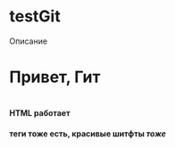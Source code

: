 # testGit
Описание
<H1>Привет, Гит<H1>
<h4> HTML работает <h4>
<p> теги тоже есть, красивые шитфты <i>тоже</i></p>
